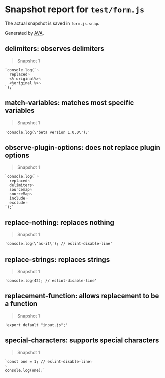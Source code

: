 # Snapshot report for `test/form.js`

The actual snapshot is saved in `form.js.snap`.

Generated by [AVA](https://ava.li).

## delimiters: observes delimiters

> Snapshot 1

    `console.log(`␊
      replaced␊
      <% original%>␊
      <%original %>␊
    `);`

## match-variables: matches most specific variables

> Snapshot 1

    'console.log(\'beta version 1.0.0\');'

## observe-plugin-options: does not replace plugin options

> Snapshot 1

    `console.log(`␊
      replaced␊
      delimiters␊
      sourcemap␊
      sourceMap␊
      include␊
      exclude␊
    `);`

## replace-nothing: replaces nothing

> Snapshot 1

    'console.log(\'as-it\'); // eslint-disable-line'

## replace-strings: replaces strings

> Snapshot 1

    'console.log(42); // eslint-disable-line'

## replacement-function: allows replacement to be a function

> Snapshot 1

    'export default "input.js";'

## special-characters: supports special characters

> Snapshot 1

    `const one = 1; // eslint-disable-line␊
    ␊
    console.log(one);`
